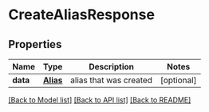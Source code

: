 # CreateAliasResponse

## Properties
Name | Type | Description | Notes
------------ | ------------- | ------------- | -------------
**data** | [**Alias**](Alias.md) | alias that was created | [optional] 

[[Back to Model list]](../README.md#documentation-for-models) [[Back to API list]](../README.md#documentation-for-api-endpoints) [[Back to README]](../README.md)


